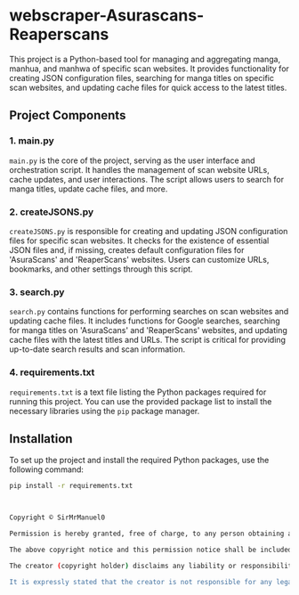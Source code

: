# webscraper-Asurascans-Reaperscans

This project is a Python-based tool for managing and aggregating manga, manhua, and manhwa of specific scan websites. It provides functionality for creating JSON configuration files, searching for manga titles on specific scan websites, and updating cache files for quick access to the latest titles.

## Project Components

### 1. main.py

`main.py` is the core of the project, serving as the user interface and orchestration script. It handles the management of scan website URLs, cache updates, and user interactions. The script allows users to search for manga titles, update cache files, and more.

### 2. createJSONS.py

`createJSONS.py` is responsible for creating and updating JSON configuration files for specific scan websites. It checks for the existence of essential JSON files and, if missing, creates default configuration files for 'AsuraScans' and 'ReaperScans' websites. Users can customize URLs, bookmarks, and other settings through this script.

### 3. search.py

`search.py` contains functions for performing searches on scan websites and updating cache files. It includes functions for Google searches, searching for manga titles on 'AsuraScans' and 'ReaperScans' websites, and updating cache files with the latest titles and URLs. The script is critical for providing up-to-date search results and scan information.

### 4. requirements.txt

`requirements.txt` is a text file listing the Python packages required for running this project. You can use the provided package list to install the necessary libraries using the `pip` package manager.

## Installation

To set up the project and install the required Python packages, use the following command:

```bash
pip install -r requirements.txt



Copyright © SirMrManuel0

Permission is hereby granted, free of charge, to any person obtaining a copy of this software and associated documentation files (the "Software"), to deal in the Software without restriction, including without limitation the rights to use, copy, modify, merge, publish, distribute, sublicense, and/or sell copies of the Software, and to permit persons to whom the Software is furnished to do so, subject to the following conditions:

The above copyright notice and this permission notice shall be included in all copies or substantial portions of the Software.

The creator (copyright holder) disclaims any liability or responsibility for any damages or problems that may arise from the use of this Software. Use of the Software is at the user's own risk.

It is expressly stated that the creator is not responsible for any legal consequences or other liability associated with the use of this Software. Use of this Software is undertaken with the understanding and acceptance of the consequences of the user's actions.
